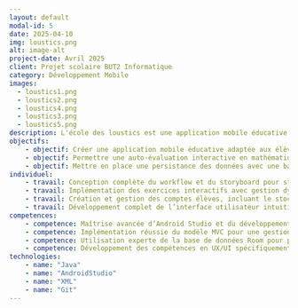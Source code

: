 ```yaml
---
layout: default
modal-id: 5
date: 2025-04-10
img: loustics.png
alt: image-alt
project-date: Avril 2025
client: Projet scolaire BUT2 Informatique
category: Développement Mobile
images:
  - loustics1.png
  - loustics2.png
  - loustics4.png
  - loustics3.png
  - loustics5.png
description: L'école des loustics est une application mobile éducative destinée aux élèves des écoles primaires, développée dans le cadre d'un projet individuel en Programmation Mobile. Cette application permet aux élèves de s'auto-évaluer à travers des exercices interactifs en mathématiques et en culture générale. <br><br> Les élèves peuvent créer leur compte personnalisé pour suivre leur progression. Deux catégories d'exercices sont proposées, les mathématiques, incluant des tables de multiplication et des séries d’additions simples, ainsi que des questions de culture générale (français, histoire, géographie), où chaque réponse est évaluée en temps réel.
objectifs:
    - objectif: Créer une application mobile éducative adaptée aux élèves de primaire
    - objectif: Permettre une auto-évaluation interactive en mathématiques et culture générale
    - objectif: Mettre en place une persistance des données avec une base de données locale (Android Room)
individuel:
    - travail: Conception complète du workflow et du storyboard pour structurer l'application
    - travail: Implémentation des exercices interactifs avec gestion dynamique des données
    - travail: Création et gestion des comptes élèves, incluant le stockage persistant via Android Room
    - travail: Développement complet de l’interface utilisateur intuitive et adaptée à un jeune public
competences:
    - competence: Maîtrise avancée d’Android Studio et du développement d’applications mobiles
    - competence: Implémentation réussie du modèle MVC pour une gestion efficace des données et vues
    - competence: Utilisation experte de la base de données Room pour persister efficacement les données utilisateur
    - competence: Développement des compétences en UX/UI spécifiquement adaptées à l’éducation
technologies:
    - name: "Java"
    - name: "AndroidStudio"
    - name: "XML"
    - name: "Git"
---
```

